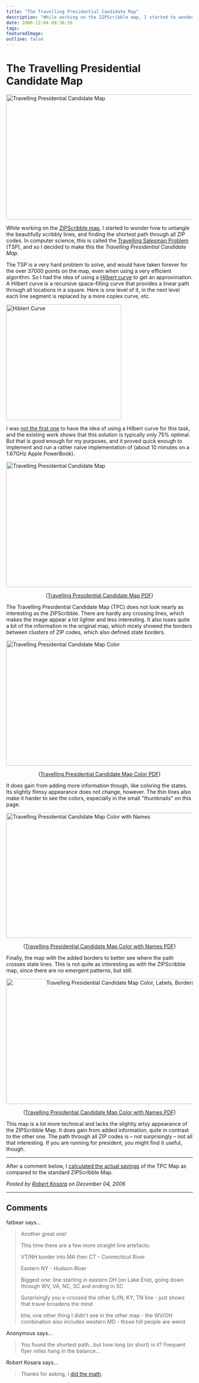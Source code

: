 ```yaml
---
title: "The Travelling Presidential Candidate Map"
description: "While working on the ZIPScribble map, I started to wonder how to untangle the beautifully scribbly lines, and finding the shortest path through all ZIP codes. In computer science, this is called the Travelling Salesman Problem (TSP), and so I decided to make this the Travelling Presidential Candidate Map."
date: 2006-12-04 09:38:26
tags: 
featuredImage: 
outline: false
---
```


# The Travelling Presidential Candidate Map

<a href="/Applications/ZIPTPCMap.html"><img title="Travelling Presidential Candidate Map" src="https://media.eagereyes.org/media/attachments/ZIPTPCMap-color-names-borders-thumb.jpg" alt="Travelling Presidential Candidate Map" width="600" height="338" border="0" /></a>

While working on the <a href="/Applications/ZIPScribbleMap.html">ZIPScribble map</a>, I started to wonder how to untangle the beautifully scribbly lines, and finding the shortest path through all ZIP codes. In computer science, this is called the <a href="http://en.wikipedia.org/wiki/Travelling_salesman_problem">Travelling Salesman Problem</a> (TSP), and so I decided to make this the <em>Travelling Presidential Candidate Map</em>.

The TSP is a very hard problem to solve, and would have taken forever for the over 37000 points on the map, even when using a very efficient algorithm. So I had the idea of using a <a href="http://en.wikipedia.org/wiki/Hilbert_curve">Hilbert curve</a> to get an approximation. A Hilbert curve is a recursive space-filling curve that provides a linear path through all locations in a square. Here is one level of it, in the next level each line segment is replaced by a more coplex curve, etc.

<img class="aligncenter" title="Hiblert Curve" src="https://media.eagereyes.org/media/attachments/HilbertCurve.png" alt="Hiblert Curve" width="311" height="312" border="0" />

I was <a href="http://www.nirarebakun.com/graph/ehilbtsp.html">not the first one</a> to have the idea of using a Hilbert curve for this task, and the existing work shows that this solution is typically only 75% optimal. But that is good enough for my purposes, and it proved quick enough to implement and run a rather naive implementation of (about 10 minutes on a 1.67GHz Apple PowerBook).

<a href="/media/attachments/ZIPTPCMap.png" target="_blank"><img class="aligncenter" title="Travelling Presidential Candidate Map" src="https://media.eagereyes.org/media/attachments/ZIPTPCMap-thumb.jpg" alt="Travelling Presidential Candidate Map" width="600" height="338" border="0" /></a>
<p align="center">(<a href="/media/attachments/ZIPTPCMap.pdf" target="_blank">Travelling Presidential Candidate Map PDF</a>)</p>
The Travelling Presidential Candidate Map (TPC) does not look nearly as interesting as the ZIPScribble. There are hardly any crossing lines, which makes the image appear a lot lighter and less interesting. It also loses quite a bit of the information in the original map, which nicely showed the borders between clusters of ZIP codes, which also defined state borders.

<a href="/media/attachments/ZIPTPCMap-color.png" target="_blank"><img class="aligncenter" title="Travelling Presidential Candidate Map Color" src="https://media.eagereyes.org/media/attachments/ZIPTPCMap-color-thumb.jpg" alt="Travelling Presidential Candidate Map Color" width="600" height="338" border="0" /></a>
<p align="center">(<a href="/media/attachments/ZIPTPCMap-color.pdf" target="_blank">Travelling Presidential Candidate Map Color PDF</a>)</p>
It does gain from adding more information though, like coloring the states. Its slightly flimsy appearance does not change, however. The thin lines also make it harder to see the colors, especially in the small "thumbnails" on this page.

<a href="/media/attachments/ZIPTPCMap-color-names.png" target="_blank"><img class="aligncenter" title="Travelling Presidential Candidate Map Color with Names" src="https://media.eagereyes.org/media/attachments/ZIPTPCMap-color-names-thumb.jpg" alt="Travelling Presidential Candidate Map Color with Names" width="600" height="338" border="0" /></a>
<p align="center">(<a href="/media/attachments/ZIPTPCMap-color-names.pdf" target="_blank">Travelling Presidential Candidate Map Color with Names PDF</a>)</p>
Finally, the map with the added borders to better see where the path crosses state lines. This is not quite as interesting as with the ZIPScribble map, since there are no emergent patterns, but still.
<p align="center"><a href="/media/attachments/ZIPTPCMap-color-names-borders.png" target="_blank"><img title="Travelling Presidential Candidate Map Color, Labels, Borders" src="https://media.eagereyes.org/media/attachments/ZIPTPCMap-color-names-borders-thumb.jpg" alt="Travelling Presidential Candidate Map Color, Labels, Borders" width="600" height="338" border="0" /></a></p>
<p align="center">(<a href="/media/attachments/ZIPTPCMap-color-names-borders.pdf" target="_blank">Travelling Presidential Candidate Map Color with Names PDF</a>)</p>
This map is a lot more technical and lacks the slightly artsy appearance of the ZIPScribble Map. It does gain from added information, quite in contrast to the other one. The path through all ZIP codes is – not surprisingly – not all that interesting. If you are running for president, you might find it useful, though.

<hr />

After a comment below, I <a href="/blog/what-travelling-presidential-candidates-save.html">calculated the actual savings</a> of the TPC Map as compared to the standard ZIPScribble Map.


_Posted by <a href="/about">Robert Kosara</a> on December 04, 2006_


<aside class="comments">

---
## Comments

fatbear says…
>	Another great one!
>	
>	This time there are a few more straight line artefacts:
>	
>	VT/NH border into MA then CT - Connecticut River
>	
>	Eastern NY - Hudson River
>	
>	Biggest one: line starting in eastern OH (on Lake Erie), going down through WV, VA, NC, SC and ending in SC
>	
>	Surprisingly you x-crossed the other IL/IN, KY, TN line - just shows that travel broadens the mind
>	
>	btw, one other thing I didn't see in the other map - the WV/OH combination also includes western MD - those hill people are weird

Anonymous says…
>	You found the shortest path...but how long (or short) is it?  Frequent flyer miles hang in the balance...

Robert Kosara says…
>	Thanks for asking, I <a href="/blog/what-travelling-presidential-candidates-save.html">did the math</a>.

</aside>

